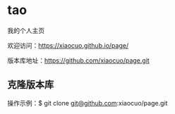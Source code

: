 # tao
我的个人主页

欢迎访问：https://xiaocuo.github.io/page/

版本库地址：https://github.com/xiaocuo/page.git

## 克隆版本库
  操作示例：$ git clone git@github.com:xiaocuo/page.git

